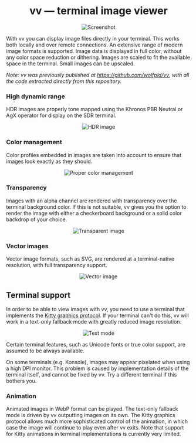 <div align="center">

# vv — terminal image viewer

![Screenshot](screenshots/vv1.png)

</div>

With vv you can display image files directly in your terminal. This works both locally and over remote connections. An extensive range of modern image formats is supported. Image data is displayed in full color, without any color space reduction or dithering. Images are scaled to fit the available space in the terminal. Small images can be upscaled.

*Note: vv was previously published at <https://github.com/wolfpld/vv>, with all the code extracted directly from this repository.*

### High dynamic range

HDR images are properly tone mapped using the Khronos PBR Neutral or AgX operator for display on the SDR terminal.

<div align="center">

![HDR image](screenshots/vv2.png)

</div>

### Color management

Color profiles embedded in images are taken into account to ensure that images look exactly as they should.

<div align="center">

![Proper color management](screenshots/vv6.png)

</div>

### Transparency

Images with an alpha channel are rendered with transparency over the terminal background color. If this is not suitable, vv gives you the option to render the image with either a checkerboard background or a solid color backdrop of your choice.

<div align="center">

![Transparent image](screenshots/vv4.png)

</div>

### Vector images

Vector image formats, such as SVG, are rendered at a terminal-native resolution, with full transparency support.

<div align="center">

![Vector image](screenshots/vv5.png)

</div>

## Terminal support

In order to be able to view images with vv, you need to use a terminal that implements the [Kitty graphics protocol](https://sw.kovidgoyal.net/kitty/graphics-protocol/). If your terminal can't do this, vv will work in a text-only fallback mode with greatly reduced image resolution.

<div align="center">

![Text mode](screenshots/vv3.png)

</div>

Certain terminal features, such as Unicode fonts or true color support, are assumed to be always available.

On some terminals (e.g. Konsole), images may appear pixelated when using a high DPI monitor. This problem is caused by implementation details of the terminal itself, and cannot be fixed by vv. Try a different terminal if this bothers you.

### Animation

Animated images in WebP format can be played. The text-only fallback mode is driven by vv outputting images on its own. The Kitty graphics protocol allows much more sophisticated control of the animation, in which case the image will continue to play even after vv exits. Note that support for Kitty animations in terminal implementations is currently very limited.
